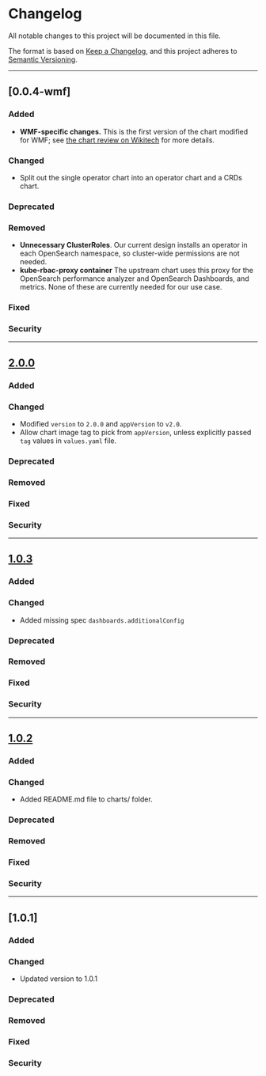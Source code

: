# Changelog
All notable changes to this project will be documented in this file.

The format is based on [Keep a Changelog](https://keepachangelog.com/en/1.0.0/),
and this project adheres to [Semantic Versioning](https://semver.org/spec/v2.0.0.html).

---

## [0.0.4-wmf]
### Added
- **WMF-specific changes.** This is the first version of the chart modified for WMF; see
[the chart review on Wikitech](https://wikitech.wikimedia.org/wiki/Helm/Upstream_Charts/opensearch-operator) for more details.
### Changed
- Split out the single operator chart into an operator chart and a CRDs chart.
### Deprecated
### Removed
- **Unnecessary ClusterRoles**. Our current design installs an operator in each OpenSearch namespace, so cluster-wide permissions are not needed.
- **kube-rbac-proxy container** The upstream chart uses this proxy for the OpenSearch performance analyzer and OpenSearch Dashboards, and metrics. None of these are currently needed for our use case.

### Fixed
### Security

---
## [2.0.0]
### Added
### Changed
- Modified `version` to `2.0.0` and `appVersion` to `v2.0`.
- Allow chart image tag to pick from `appVersion`, unless explicitly passed `tag` values in `values.yaml` file.
### Deprecated
### Removed
### Fixed
### Security

---
## [1.0.3]
### Added
### Changed
- Added missing spec `dashboards.additionalConfig`
### Deprecated
### Removed
### Fixed
### Security

---
## [1.0.2]
### Added
### Changed
- Added README.md file to charts/ folder.
### Deprecated
### Removed
### Fixed
### Security

---
## [1.0.1]
### Added
### Changed
- Updated version to 1.0.1
### Deprecated
### Removed
### Fixed
### Security

[Unreleased]: https://github.com/opensearch-project/opensearch-k8s-operator/compare/opensearch-operator-2.0.0...HEAD
[2.0.0]: https://github.com/opensearch-project/opensearch-k8s-operator/compare/opensearch-operator-1.0.3...opensearch-operator-2.0.0
[1.0.3]: https://github.com/opensearch-project/opensearch-k8s-operator/compare/opensearch-operator-1.0.2...opensearch-operator-1.0.3
[1.0.2]: https://github.com/opensearch-project/opensearch-k8s-operator/compare/opensearch-operator-1.0.1...opensearch-operator-1.0.2
